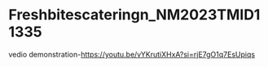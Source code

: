# Freshbitescateringn_NM2023TMID11335
vedio demonstration-https://youtu.be/vYKrutiXHxA?si=rjE7gO1q7EsUpiqs
